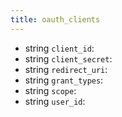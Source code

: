 ```yaml
---
title: oauth_clients  
---
```


- string `client_id`:
- string `client_secret`:
- string `redirect_uri`:
- string `grant_types`:
- string `scope`:
- string `user_id`:
